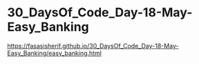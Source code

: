 # 30_DaysOf_Code_Day-18-May-Easy_Banking

https://fasasisherif.github.io/30_DaysOf_Code_Day-18-May-Easy_Banking/easy_banking.html
